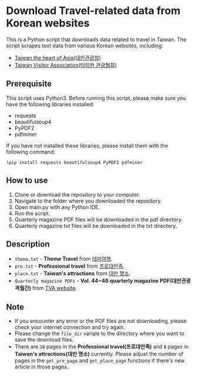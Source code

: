 # Download Travel-related data from Korean websites

This is a Python script that downloads data related to travel in Taiwan. The script scrapes text data from various Korean websites, including:

- [Taiwan the heart of Asia(대만관광청)](https://www.taiwantour.or.kr)
- [Taiwan Visitor Association(타이완 관광협회)](http://www.tva.org.tw)

## Prerequisite

This script uses Python3. Before running this script, please make sure you have the following libraries installed:

- requests
- beautifulsoup4
- PyPDF2
- pdfminer

If you have not installed these libraries, please install them with the following command:

`!pip install requests beautifulsoup4 PyPDF2 pdfminer`

## How to use

1. Clone or download the repository to your computer.
2. Navigate to the folder where you downloaded the repository.
3. Open main.py with any Python IDE.
4. Run the script.
5. Quarterly magazine PDF files will be downloaded in the pdf directory.
6. Quarterly magazine txt files will be downloaded in the txt directory.

## Description

- `thema.txt` - **Theme Travel** from [테마여행](https://www.taiwantour.or.kr/bbs/board.php?bo_table=m08_01&sca=%ED%9C%B4%EC%96%91).
- `pro.txt` - **Professional travel** from [프로대만족](https://www.taiwantour.or.kr/bbs/board.php?bo_table=m03).
- `place.txt` - **Taiwan's attractions** from [대만 명소](https://www.taiwantour.or.kr/bbs/board.php?bo_table=m03).
- `Quarterly magazine PDFs` - **Vol. 44~46 quarterly magazine PDF(대만관광격월간)** from [TVA website](http://www.tva.org.tw).

## Note

- If you encounter any error or the PDF files are not downloading, please check your internet connection and try again.
- Please change the `file_dir` variale to the directory where you want to save the download files.
- There are `20` pages in the **Professional travel(프로대만족)** and `8` pages in **Taiwan's attractions(대만 명소)** currently. Please adjust the number of pages in the `get_pro_page` and `get_place_page` functions if there's new article in those pages.
